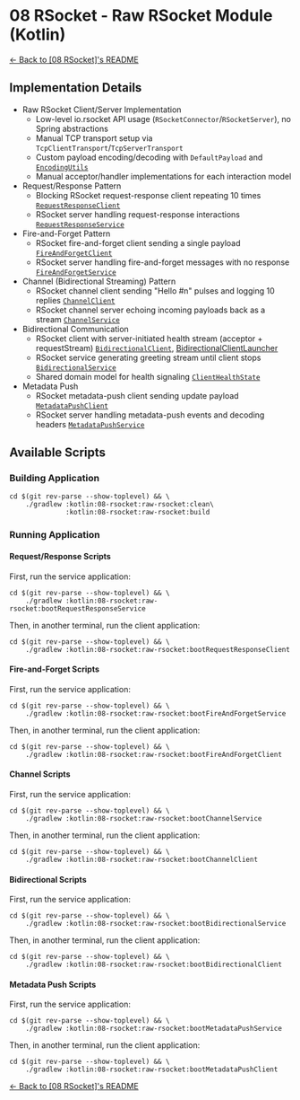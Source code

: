 # 08 RSocket - Raw RSocket Module (Kotlin)

[← Back to \[08 RSocket\]'s README](../README.md)

## Implementation Details

- Raw RSocket Client/Server Implementation
  - Low-level io.rsocket API usage (`RSocketConnector`/`RSocketServer`), no Spring abstractions
  - Manual TCP transport setup via `TcpClientTransport`/`TcpServerTransport`
  - Custom payload encoding/decoding with `DefaultPayload` and [`EncodingUtils`](../common/src/main/kotlin/com/fResult/rsocket/EncodingUtils.kt)
  - Manual acceptor/handler implementations for each interaction model
- Request/Response Pattern
  - Blocking RSocket request-response client repeating 10 times [`RequestResponseClient`](./src/main/kotlin/com/fResult/rsocket/requestResponse/client/RequestResponseClient.kt)
  - RSocket server handling request-response interactions  [`RequestResponseService`](./src/main/kotlin/com/fResult/rsocket/requestResponse/service/RequestResponseService.kt)
- Fire-and-Forget Pattern
  - RSocket fire-and-forget client sending a single payload [`FireAndForgetClient`](./src/main/kotlin/com/fResult/rsocket/fireAndForget/client/FireAndForgetClient.kt)
  - RSocket server handling fire-and-forget messages with no response [`FireAndForgetService`](./src/main/kotlin/com/fResult/rsocket/fireAndForget/service/FireAndForgetService.kt)
- Channel (Bidirectional Streaming) Pattern
  - RSocket channel client sending "Hello #n" pulses and logging 10 replies [`ChannelClient`](./src/main/kotlin/com/fResult/rsocket/channel/client/ChannelClient.kt)
  - RSocket channel server echoing incoming payloads back as a stream [`ChannelService`](./src/main/kotlin/com/fResult/rsocket/channel/service/ChannelService.kt)
- Bidirectional Communication
  - RSocket client with server-initiated health stream (acceptor + requestStream) [`BidirectionalClient`](./src/main/kotlin/com/fResult/rsocket/bidirectional/client/BidirectionalClient.kt), [BidirectionalClientLauncher](./src/main/kotlin/com/fResult/rsocket/bidirectional/client/BidirectionalClientLauncher.kt)
  - RSocket service generating greeting stream until client stops [`BidirectionalService`](./src/main/kotlin/com/fResult/rsocket/bidirectional/service/BidirectionalService.kt)
  - Shared domain model for health signaling [`ClientHealthState`](./src/main/kotlin/com/fResult/rsocket/bidirectional/ClientHealthState.kt)
- Metadata Push
  - RSocket metadata-push client sending update payload [`MetadataPushClient`](./src/main/kotlin/com/fResult/rsocket/metadata/client/MetadataClient.kt)
  - RSocket server handling metadata-push events and decoding headers  [`MetadataPushService`](./src/main/kotlin/com/fResult/rsocket/metadata/service/MetadataService.kt)

## Available Scripts

### Building Application

```shell
cd $(git rev-parse --show-toplevel) && \
    ./gradlew :kotlin:08-rsocket:raw-rsocket:clean\
              :kotlin:08-rsocket:raw-rsocket:build
```

### Running Application

#### Request/Response Scripts

First, run the service application:

```shell
cd $(git rev-parse --show-toplevel) && \
    ./gradlew :kotlin:08-rsocket:raw-rsocket:bootRequestResponseService
```

Then, in another terminal, run the client application:

```shell
cd $(git rev-parse --show-toplevel) && \
    ./gradlew :kotlin:08-rsocket:raw-rsocket:bootRequestResponseClient
```

#### Fire-and-Forget Scripts

First, run the service application:

```shell
cd $(git rev-parse --show-toplevel) && \
    ./gradlew :kotlin:08-rsocket:raw-rsocket:bootFireAndForgetService
```

Then, in another terminal, run the client application:

```shell
cd $(git rev-parse --show-toplevel) && \
    ./gradlew :kotlin:08-rsocket:raw-rsocket:bootFireAndForgetClient
```

#### Channel Scripts

First, run the service application:

```shell
cd $(git rev-parse --show-toplevel) && \
    ./gradlew :kotlin:08-rsocket:raw-rsocket:bootChannelService
```

Then, in another terminal, run the client application:

```shell
cd $(git rev-parse --show-toplevel) && \
    ./gradlew :kotlin:08-rsocket:raw-rsocket:bootChannelClient
```

#### Bidirectional Scripts

First, run the service application:

```shell
cd $(git rev-parse --show-toplevel) && \
    ./gradlew :kotlin:08-rsocket:raw-rsocket:bootBidirectionalService
```

Then, in another terminal, run the client application:

```shell
cd $(git rev-parse --show-toplevel) && \
    ./gradlew :kotlin:08-rsocket:raw-rsocket:bootBidirectionalClient
```

#### Metadata Push Scripts

First, run the service application:

```shell
cd $(git rev-parse --show-toplevel) && \
    ./gradlew :kotlin:08-rsocket:raw-rsocket:bootMetadataPushService
```

Then, in another terminal, run the client application:

```shell
cd $(git rev-parse --show-toplevel) && \
    ./gradlew :kotlin:08-rsocket:raw-rsocket:bootMetadataPushClient
```

[← Back to \[08 RSocket\]'s README](../README.md)
